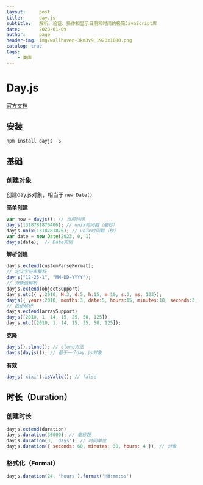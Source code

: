 ```yaml
---
layout:     post
title:      day.js
subtitle:   解析、验证、操作和显示日期和时间的极简JavaScript库
date:       2023-01-09
author:     page
header-img: img/wallhaven-3km3v9_1920x1080.png
catalog: true
tags:
    - 类库
---
```


# Day.js

[官方文档](https://dayjs.gitee.io/zh-CN/)

## 安装

`npm install dayjs -S`

## 基础

### 创建对象

创建day.js对象，相当于 `new Date()`

**简单创建**

```js
var now = dayjs(); // 当前时间
dayjs(1318781876406); // unix时间戳（毫秒）
dayjs.unix(1318781876); // unix时间戳（秒）
var date = new Date(2023, 0, 1)
dayjs(date);  // Date实例
```

**解析创建**

```js
dayjs.extend(customParseFormat);
// 定义字符串解析
dayjs("12-25-1", "MM-DD-YYYY");
// 对象值解析
dayjs.extend(objectSupport)
dayjs.utc({ y:2010, M:3, d:5, h:15, m:10, s:3, ms: 123});
dayjs({ years:2010, months:3, date:5, hours:15, minutes:10, seconds:3, milliseconds:123});
// 数组解析
dayjs.extend(arraySupport)
dayjs([2010, 1, 14, 15, 25, 50, 125]);
dayjs.utc([2010, 1, 14, 15, 25, 50, 125]);
```

**克隆**

```js
dayjs().clone(); // clone方法
dayjs(dayjs()); // 基于一个day.js对象
```

**有效**

```js
dayjs('xixi').isValid(); // false
```

## 时长（Duration）

### 创建时长

```js
dayjs.extend(duration)
dayjs.duration(30000); // 毫秒数
dayjs.duration(3, 'days'); // 时间单位
dayjs.duration({ seconds: 60, minutes: 30, hours: 4 }); // 对象
```

### 格式化（Format）

```js
dayjs.duration(24, 'hours').format('HH:mm:ss')
```
